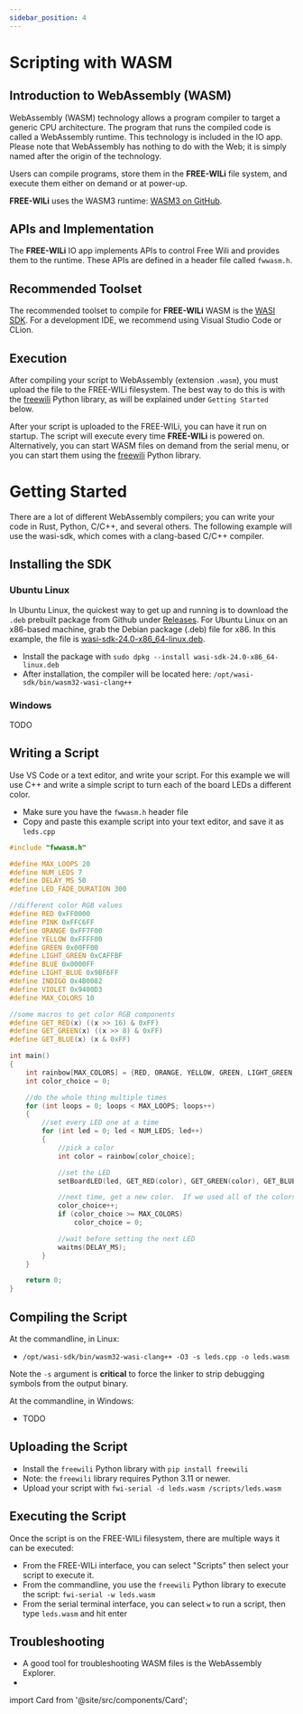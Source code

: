 ```yaml
---
sidebar_position: 4
---
```


# Scripting with WASM

## Introduction to WebAssembly (WASM)

WebAssembly (WASM) technology allows a program compiler to target a generic CPU architecture. The program that runs the compiled code is called a WebAssembly runtime. This technology is included in the IO app. Please note that WebAssembly has nothing to do with the Web; it is simply named after the origin of the technology.

Users can compile programs, store them in the **FREE-WILi** file system, and execute them either on demand or at power-up.

**FREE-WILi** uses the WASM3 runtime: [WASM3 on GitHub](https://github.com/wasm3/wasm3).

## APIs and Implementation

The **FREE-WILi** IO app implements APIs to control Free Wili and provides them to the runtime. These APIs are defined in a header file called `fwwasm.h`.

## Recommended Toolset

The recommended toolset to compile for **FREE-WILi** WASM is the [WASI SDK](https://github.com/WebAssembly/wasi-sdk). For a development IDE, we recommend using Visual Studio Code or CLion.

## Execution

After compiling your script to WebAssembly (extension `.wasm`), you must upload the file to the FREE-WILi filesystem.  The best way to do this is with the [freewili](https://pypi.org/project/freewili/) Python library, as will be explained under `Getting Started` below.

After your script is uploaded to the FREE-WILi, you can have it run on startup. The script will execute every time **FREE-WILi** is powered on. Alternatively, you can start WASM files on demand from the serial menu, or you can start them using the [freewili](https://pypi.org/project/freewili/) Python library.


# Getting Started

There are a lot of different WebAssembly compilers; you can write your code in Rust, Python, C/C++, and several others.  The following example will use the wasi-sdk, which comes with a clang-based C/C++ compiler.

## Installing the SDK

### Ubuntu Linux

In Ubuntu Linux, the quickest way to get up and running is to download the `.deb` prebuilt package from Github under [Releases](https://github.com/WebAssembly/wasi-sdk/releases).  For Ubuntu Linux on an x86-based machine, grab the Debian package (.deb) file for x86.  In this example, the file is [wasi-sdk-24.0-x86_64-linux.deb](https://github.com/WebAssembly/wasi-sdk/releases/download/wasi-sdk-24/wasi-sdk-24.0-x86_64-linux.deb).

* Install the package with `sudo dpkg --install wasi-sdk-24.0-x86_64-linux.deb`
* After installation, the compiler will be located here: `/opt/wasi-sdk/bin/wasm32-wasi-clang++`

### Windows 

TODO

## Writing a Script

Use VS Code or a text editor, and write your script.  For this example we will use C++ and write a simple script to turn each of 
the board LEDs a different color.

* Make sure you have the `fwwasm.h` header file
* Copy and paste this example script into your text editor, and save it as `leds.cpp`

```cpp
#include "fwwasm.h"

#define MAX_LOOPS 20
#define NUM_LEDS 7
#define DELAY_MS 50
#define LED_FADE_DURATION 300

//different color RGB values
#define RED 0xFF0000
#define PINK 0xFFC6FF
#define ORANGE 0xFF7F00
#define YELLOW 0xFFFF00
#define GREEN 0x00FF00
#define LIGHT_GREEN 0xCAFFBF
#define BLUE 0x0000FF
#define LIGHT_BLUE 0x9BF6FF
#define INDIGO 0x4B0082
#define VIOLET 0x9400D3
#define MAX_COLORS 10

//some macros to get color RGB components
#define GET_RED(x) ((x >> 16) & 0xFF)
#define GET_GREEN(x) ((x >> 8) & 0xFF)
#define GET_BLUE(x) (x & 0xFF)

int main()
{
    int rainbow[MAX_COLORS] = {RED, ORANGE, YELLOW, GREEN, LIGHT_GREEN, BLUE, LIGHT_BLUE, INDIGO, VIOLET, PINK};
    int color_choice = 0;

    //do the whole thing multiple times
    for (int loops = 0; loops < MAX_LOOPS; loops++)
    {
        //set every LED one at a time
        for (int led = 0; led < NUM_LEDS; led++)
        {
            //pick a color
            int color = rainbow[color_choice];

            //set the LED 
            setBoardLED(led, GET_RED(color), GET_GREEN(color), GET_BLUE(color), LED_FADE_DURATION, LEDManagerLEDMode::ledpulsefade);

            //next time, get a new color.  If we used all of the colors, start over
            color_choice++;
            if (color_choice >= MAX_COLORS)
                color_choice = 0;

            //wait before setting the next LED
            waitms(DELAY_MS);
        }    
    }

    return 0;
}
```

## Compiling the Script

At the commandline, in Linux:

* `/opt/wasi-sdk/bin/wasm32-wasi-clang++ -O3 -s leds.cpp -o leds.wasm`

Note the `-s` argument is **critical** to force the linker to strip debugging symbols from the output binary.

At the commandline, in Windows:

* TODO

## Uploading the Script

* Install the `freewili` Python library with `pip install freewili`
* Note: the `freewili` library requires Python 3.11 or newer.
* Upload your script with `fwi-serial -d leds.wasm /scripts/leds.wasm`

## Executing the Script

Once the script is on the FREE-WILi filesystem, there are multiple ways it can be executed:

* From the FREE-WILi interface, you can select "Scripts" then select your script to execute it.
* From the commandline, you use the `freewili` Python library to execute the script: `fwi-serial -w leds.wasm`
* From the serial terminal interface, you can select `w` to run a script, then type `leds.wasm` and hit enter

## Troubleshooting

* A good tool for troubleshooting WASM files is the WebAssembly Explorer.
* 

import Card from '@site/src/components/Card';

<Card 
  title="WebAssembly Code Explorer"
  description=""
  link="https://wasdk.github.io/wasmcodeexplorer/" 
  imageUrl=""
/>
